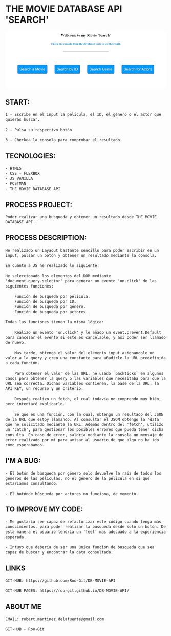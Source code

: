 # THE MOVIE DATABASE API 'SEARCH'


<img src="img/search.jpg" alt="Search">

## START:

    1 - Escribe en el input la pélicula, el ID, el género o el actor que quieras buscar.

    2 - Pulsa su respectivo botón.

    3 - Checkea la consola para comprobar el resultado.


## TECNOLOGIES:

    · HTML5
    · CSS - FLEXBOX
    · JS VANILLA
    · POSTMAN
    · THE MOVIE DATABASE API

## PROCESS PROJECT:

    Poder realizar una busqueda y obtener un resultado desde THE MOVIE DATABASE API.

## PROCESS DESCRIPTION:

    He realizado un Layaout bastante sencillo para poder escribir en un input, pulsar un botón y obtener un resultado mediante la consola.

    En cuanto a JS he realizado lo siguiente:
    
    He seleccionado los elementos del DOM mediante 'document.query.selector' para generar un evento 'on.click' de las siguientes funciones:

        Función de busqueda por pélicula.
        Función de busqueda por ID.
        Función de busqueda por género.
        Función de busqueda por actores.

    Todas las funciones tienen la misma lógica:

        Realizo un evento 'on.click' y le añado un event.prevent.Default para cancelar el evento si este es cancelable, y así poder ser llamado de nuevo.

        Mas tarde, obtengo el valor del elemento input asignandole un valor a la query y creo una constante para añadirle la URL predefinida a cada función.

        Para obtener el valor de las URL, he usado `backticks` en algunos casos para obtener la query o las variables que necesitaba para que la URL sea correcta. Dichas variables contienen, la base de la URL, la API KEY, un recurso y un critério.

        Después realizo un fetch, el cual todavía no comprendo muy bién, pero intentaré explicarlo. 
        
        Sé que es una función, con la cual, obtengo un resultado del JSON de la URL que estoy llamando. Al consultar el JSON obtengo la 'data' que he solicitado mediante la URL. Además dentro del 'fetch', utilizo un 'catch', para gestionar los posibles errores que pueda tener dicha consulta. En caso de error, saldría mediante la consola un mensaje de error realizado por mí para avisar al usuario de que algo no ha ido como esperabamos.

## I'M A BUG:

    - El botón de búsqueda por género solo devuelve la raiz de todos los géneros de las péliculas, no el género de la pélicula en si que estariamos consultando.

    - El botónde búsqueda por actores no funciona, de momento.


## TO IMPROVE MY CODE:

    - Me gustaría ser capaz de refactorizar este código cuando tenga más conocimientos, para poder realizar la busqueda desde solo un botón. De esta manera el usuario tendría un 'feel' mas adecuado a la experiencia esperada.

    - Intuyo que debería de ser una única función de busqueda que sea capaz de buscar y encontrar la data consultada.

## LINKS

    GIT-HUB: https://github.com/Roo-Git/DB-MOVIE-API
    
    GIT-HUB PAGES: https://roo-git.github.io/DB-MOVIE-API/

## ABOUT ME

    EMAIL: robert.martinez.delafuente@gmail.com

    GIT-HUB - Roo-Git





        

    